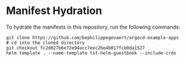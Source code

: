 # Manifest Hydration

To hydrate the manifests in this repository, run the following commands:

```shell
git clone https://github.com/bephilippegevaert/argocd-example-apps
# cd into the cloned directory
git checkout fc2d027b6e72e94acc7eec26e4b017fcb0da1527
helm template . --name-template tst-helm-guestbook --include-crds
```
